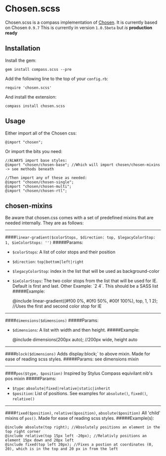 Chosen.scss
===========
Chosen.scss is a compass implementation of [Chosen](http://harvesthq.github.com/chosen/). It is currently based on Chosen `0.9.7`
This is currently in version `1.0.5beta` but *is* __production ready__

Installation
------------
Install the gem:

    gem install compass.scss --pre

Add the following line to the top of your `config.rb`:

    require 'chosen.scss'

And install the extension:

    compass install chosen.scss

Usage
-----
Either import all of the Chosen css:

	@import "chosen";

Or import the bits you need:

	//ALWAYS import base styles:
	@import "chosen/chosen-base"; //Which will import chosen/chosen-mixins -> see methods beneath
	
	//Then import any of these as needed:
	@import "chosen/chosen-single";
	@import "chosen/chosen-multi";
	@import "chosen/chosen-rtl";

chosen-mixins
-------------
Be aware that chosen.css comes with a set of predefined mixins that are needed internally.
They are as follows:

* * *

####`linear-gradient($colorStops, $direction: top, $legacyColorStop: 1, $ieColorStops: '')`
#####Params:
* `$colorStops`: A list of color stops and their position
* `$direction`: `top|bottom|left|right`
* `$legacyColorStop`: index in the list that will be used as background-color
* `$ieColorStops`: The two color stops from the list that will be used for IE. Default is first and last. Other Example: ´2 4´. This should be a SASS list
#####Example:

	@include linear-gradient((#f00 0%, #0f0 50%, #00f 100%), top, 1, 1 2); //Uses the first and second color stop for IE

* * *

####`dimensions($dimensions)`
#####Params:
* `$dimensions`: A list with width and then height.
#####Example:

	@include dimensions(200px auto); //200px wide, height auto

* * *

####`block($dimensions)`
Adds display:block;` to above mixin. Made for ease of reading scss styles.
#####Params:
see dimensions mixin

* * *

####`pos($type, $position)`
Inspired by Stylus Compass equivilant nib's pos mixin
#####Params:
* `$type`: `absolute|fixed|relative|static|inherit`
* `$position`: List of positions. See examples for `absolute()`, `fixed()`, `relative()`

* * *

####`fixed($position)`, `relative($position)`, `absolute($position)`
All 'child' mixins of `pos()`. Made for ease of reading scss styles.
#####Example(s):

	@include absolute(top right); //Absolutely positions an element in the top right corner
	@include relative(top 15px left -20px); //Relativly positions an element 15px down and 20px left
	@include fixed(top left 20px); //Fixes a postion at coordinates (0, 20), which is in the top and 20 px in from the left
